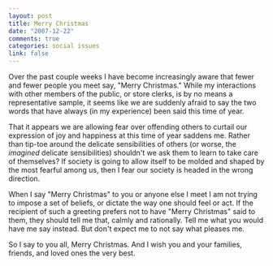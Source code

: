 ```yaml
--- 
layout: post
title: Merry Christmas
date: "2007-12-22"
comments: true
categories: social issues
link: false
---
```

Over the past couple weeks I have become increasingly aware that fewer and fewer people you meet say, "Merry Christmas."  While my interactions with other members of the public, or store clerks, is by no means a representative sample, it seems like we are suddenly afraid to say the two words that have always (in my experience) been said this time of year.

That it appears we are allowing fear over offending others to curtail our expression of joy and happiness at this time of year saddens me.  Rather than tip-toe around the delicate sensibilities of others (or worse, the <i>imagined</i> delicate sensibilities) shouldn't we ask them to learn to take care of themselves?  If society is going to allow itself to be molded and shaped by the most fearful among us, then I fear our society is headed in the wrong direction.

When I say "Merry Christmas" to you or anyone else I meet I am not trying to impose a set of beliefs, or dictate the way one should feel or act.  If the recipient of such a greeting prefers not to have "Merry Christmas" said to them, they should tell me that, calmly and rationally.  Tell me what you would have me say instead.  But don't expect me to not say what pleases me.

So I say to you all, Merry Christmas.  And I wish you and your families, friends, and loved ones the very best.

